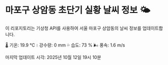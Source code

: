 
# 마포구 상암동 초단기 실황 날씨 정보 🌤️

이 리포지토리는 기상청 API를 사용하여 서울 마포구 상암동의 날씨 정보를 업데이트합니다. 

🌡️ 기온: 19.9 ℃
💧 강수량: 0 mm
💦 습도: 73 %
🌬️ 풍속: 1.6 m/s

마지막 업데이트 시각: 2025년 10월 12일 19시 10분    
